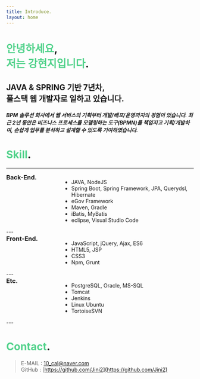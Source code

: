 ```yaml
---
title: Introduce.
layout: home
---
```


<style type='text/css'>
  .green-emp { color:#52d28b; }
  .skill-section h3 {
      margin-top: 0;
      margin-bottom: 0;
  }
  .skill-section .left {
      float: left;
      width: 30%;
  }

  .skill-section .right {
      float: left;
      width: 70%;
  }
</style>

# <span class="green-emp">안녕하세요</span>,<span class="green-emp"><br>저는 강현지입니다</span>.    

## JAVA & SPRING 기반 7년차, <br>풀스택 웹 개발자로 일하고 있습니다.
##### BPM 솔루션 회사에서 웹 서비스의 기획부터 개발/배포/운영까지의 경험이 있습니다. 최근 2년 동안은 비즈니스 프로세스를 모델링하는 도구(BPMN)를 책임지고 기획/개발하여, 손쉽게 업무를 분석하고 설계할 수 있도록 기여하였습니다.

# <span class="green-emp">Skill</span>. 
---
<div class="flex skill-section">
    <div class="left">
        <h3>Back-End.</h3>
    </div>
    <div class="right">
        <ul>
            <li>JAVA, NodeJS</li>
            <li>Spring Boot, Spring Framework, JPA, Querydsl, Hibernate</li>
            <li>eGov Framework</li>
            <li>Maven, Gradle</li>
            <li>iBatis, MyBatis</li>
            <li>eclipse, Visual Studio Code</li>
        </ul>
    </div>
</div>
---
<div class="flex skill-section">
    <div class="left">
        <h3>Front-End.</h3>
    </div>
    <div class="right">
        <ul>
            <li>JavaScript, jQuery, Ajax, ES6</li>
            <li>HTML5, JSP</li>
            <li>CSS3</li>
            <li>Npm, Grunt</li>
        </ul>
    </div>
</div>
---
<div class="flex skill-section">
    <div class="left">
        <h3>Etc.</h3>
    </div>
    <div class="right">
        <ul>
            <li>PostgreSQL, Oracle, MS-SQL</li>
            <li>Tomcat</li>
            <li>Jenkins</li>
            <li>Linux Ubuntu</li>
            <li>TortoiseSVN</li>
        </ul>
    </div>
</div>
---



# <span class="green-emp">Contact</span>. 

> E-MAIL : <10_cal@naver.com>  
> GitHub : [https://github.com/Jini2](https://github.com/Jini2)